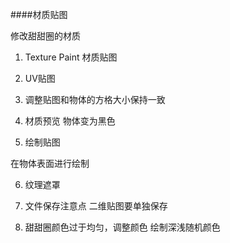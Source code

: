 ####材质贴图

修改甜甜圈的材质

1. Texture Paint 材质贴图

2. UV贴图

3. 调整贴图和物体的方格大小保持一致

4. 材质预览
物体变为黑色

5. 绘制贴图

在物体表面进行绘制

6. 纹理遮罩

7. 文件保存注意点
二维贴图要单独保存

8. 甜甜圈颜色过于均匀，调整颜色
绘制深浅随机颜色


